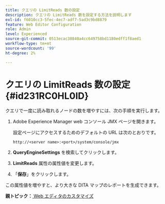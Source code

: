 ```yaml
---
title: クエリの LimitReads 数の設定
description: クエリの LimitReads 数を設定する方法を説明します
exl-id: f6010cc3-5fec-4ec7-adf7-5ad3c9bd8879
feature: Web Editor Configuration
role: Admin
level: Experienced
source-git-commit: 0513ecac38840a4cc649758bd1180edff1f8aed1
workflow-type: tm+mt
source-wordcount: '99'
ht-degree: 2%

---
```


# クエリの LimitReads 数の設定 {#id231RC0HL0ID}

クエリで一度に読み取れるノードの数を増やすには、次の手順を実行します。

1. Adobe Experience Manager web コンソール JMX ページを開きます。

   設定ページにアクセスするためのデフォルトの URL は次のとおりです。

   ```http
   http://<server name>:<port>/system/console/jmx
   ```

1. **QueryEngineSettings** を検索してクリックします。

1. **LimitReads** 属性の属性値を変更します。

1. 「**保存**」をクリックします。


この属性値を増やすと、より大きな DITA マップのレポートを生成できます。

**親トピック：**&#x200B;[ Web エディタのカスタマイズ ](conf-web-editor.md)
